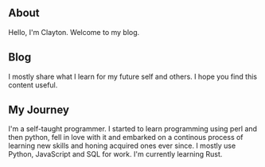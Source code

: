 ## About

Hello, I'm Clayton. Welcome to my blog.

## Blog

I mostly share what I learn for my future self and others. I hope you find this content useful.

## My Journey

I'm a self-taught programmer. I started to learn programming using perl and then python, fell in love with it and embarked on a continous process of learning new skills and honing acquired ones ever since. I mostly use Python, JavaScript and SQL for work. I'm currently learning Rust.
